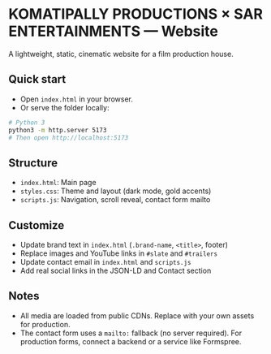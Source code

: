 # KOMATIPALLY PRODUCTIONS × SAR ENTERTAINMENTS — Website

A lightweight, static, cinematic website for a film production house.

## Quick start

- Open `index.html` in your browser.
- Or serve the folder locally:

```bash
# Python 3
python3 -m http.server 5173
# Then open http://localhost:5173
```

## Structure

- `index.html`: Main page
- `styles.css`: Theme and layout (dark mode, gold accents)
- `scripts.js`: Navigation, scroll reveal, contact form mailto

## Customize

- Update brand text in `index.html` (`.brand-name`, `<title>`, footer)
- Replace images and YouTube links in `#slate` and `#trailers`
- Update contact email in `index.html` and `scripts.js`
- Add real social links in the JSON-LD and Contact section

## Notes

- All media are loaded from public CDNs. Replace with your own assets for production.
- The contact form uses a `mailto:` fallback (no server required). For production forms, connect a backend or a service like Formspree.